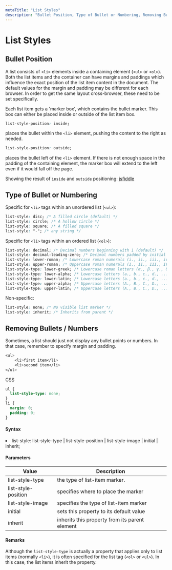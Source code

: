 ```yaml
---
metaTitle: "List Styles"
description: "Bullet Position, Type of Bullet or Numbering, Removing Bullets / Numbers"
---
```


# List Styles

## Bullet Position

A list consists of `<li>` elements inside a containing element (`<ul>` or `<ol>`). Both the list items and the container can have margins and paddings which influence the exact position of the list item content in the document. The default values for the margin and padding may be different for each browser. In order to get the same layout cross-browser, these need to be set specifically.

Each list item gets a 'marker box', which contains the bullet marker. This box can either be placed inside or outside of the list item box.

```css
list-style-position: inside;
```

places the bullet within the `<li>` element, pushing the content to the right as needed.

```css
list-style-position: outside;
```

places the bullet left of the `<li>` element. If there is not enough space in the padding of the containing element, the marker box will extend to the left even if it would fall off the page.

Showing the result of `inside` and `outside` positioning: [jsfiddle](https://jsfiddle.net/pqh3cxdp/)

## Type of Bullet or Numbering

Specific for `<li>` tags within an unordered list (`<ul>`):

```css
list-style: disc; /* A filled circle (default) */
list-style: circle; /* A hollow circle */
list-style: square; /* A filled square */
list-style: "-"; /* any string */
```

Specific for `<li>` tags within an ordered list (`<ol>`):

```css
list-style: decimal; /* Decimal numbers beginning with 1 (default) */
list-style: decimal-leading-zero; /* Decimal numbers padded by initial zeros (01, 02, 03, … 10) */
list-style: lower-roman; /* Lowercase roman numerals (i., ii., iii., iv., ...) */
list-style: upper-roman; /* Uppercase roman numerals (I., II., III., IV., ...) */
list-style-type: lower-greek; /* Lowercase roman letters (α., β., γ., δ., ...) */
list-style-type: lower-alpha; /* Lowercase letters (a., b., c., d., ...) */
list-style-type: lower-latin; /* Lowercase letters (a., b., c., d., ...) */
list-style-type: upper-alpha; /* Uppercase letters (A., B., C., D., ...) */
list-style-type: upper-latin; /* Uppercase letters (A., B., C., D., ...) */
```

Non-specific:

```css
list-style: none; /* No visible list marker */
list-style: inherit; /* Inherits from parent */
```

## Removing Bullets / Numbers

Sometimes, a list should just not display any bullet points or numbers. In that case, remember to specify margin and padding.

```css
<ul>
    <li>first item</li>
    <li>second item</li>
</ul>

```

CSS

```css
ul {
  list-style-type: none;
}
li {
  margin: 0;
  padding: 0;
}
```

#### Syntax

<li>list-style: list-style-type | list-style-position | list-style-image
| initial | inherit;</li>

#### Parameters

| Value               | Description                                    |
| ------------------- | ---------------------------------------------- |
| list-style-type     | the type of list-item marker.                  |
| list-style-position | specifies where to place the marker            |
| list-style-image    | specifies the type of list-item marker         |
| initial             | sets this property to its default value        |
| inherit             | inherits this property from its parent element |

#### Remarks

Although the `list-style-type` is actually a property that applies only to list items (normally `<li>`), it is often specified for the list tag (`<ol>` or `<ul>`). In this case, the list items inherit the property.
